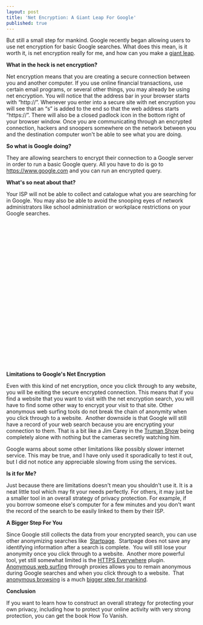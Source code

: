 ```yaml
---
layout: post
title: 'Net Encryption: A Giant Leap For Google'
published: true
---
```

<p><!-- 		@page { size: 8.5in 11in; margin: 0.79in } 		P { margin-bottom: 0.08in } -->But still a small step for mankind.  Google recently began allowing users to use net encryption for basic Google searches.  What does this mean, is it worth it, is net encryption really for me, and how can you make a <a title="Net Encryption" href="http://www.howtovanish.com/2010/06/net-encryption-a-giant-leap-for-google" target="_blank">giant leap</a>.</p>
<p><strong>What in the heck is net encryption?</strong></p>
<p>Net encryption means that you are creating a secure connection between you and another computer.  If you use online financial transactions, use certain email programs, or several other things, you may already be using net encryption.  You will notice that the address bar in your browser starts with “http://”.  Whenever you enter into a secure site with net encryption you will see that an “s” is added to the end so that the web address starts “https://”.  There will also be a closed padlock icon in the bottom right of your browser window.  Once you are communicating through an encrypted connection, hackers and snoopers somewhere on the network between you and the destination computer won't be able to see what you are doing.</p>
<p><strong>So what is Google doing?</strong></p>
<p>They are allowing searchers to encrypt their connection to a Google server in order to run a basic Google query.  All you have to do is go to <a href="https://www.google.com/">https://www.google.com</a> and you can run an encrypted query.</p>
<p><strong>What's so neat about that?</strong></p>
<p>Your ISP will not be able to collect and catalogue what you are searching for in Google.  You may also be able to avoid the snooping eyes of network administrators like school administration or workplace restrictions on your Google searches.</p>
<p><object classid="clsid:d27cdb6e-ae6d-11cf-96b8-444553540000" width="450" height="380" codebase="http://download.macromedia.com/pub/shockwave/cabs/flash/swflash.cab#version=6,0,40,0"><param name="name" value="Net Encryption" /><param name="src" value="http://www.youtube-nocookie.com/v/aZG_A5DS6so&amp;hl=en_US&amp;fs=1&amp;" /><embed type="application/x-shockwave-flash" width="450" height="380" src="http://www.youtube-nocookie.com/v/aZG_A5DS6so&amp;hl=en_US&amp;fs=1&amp;" name="Net Encryption"></embed></object></p>
<p><strong>Limitations to Google's Net Encryption</strong></p>
<p>Even with this kind of net encryption, once you click through to any website, you will be exiting the secure encrypted connection.  This means that if you find a website that you want to visit with the net encryption search, you will have to find some other way to encrypt your visit to that site.  Other anonymous web surfing tools do not break the chain of anonymity when you click through to a website.  Another downside is that Google will still have a record of your web search because you are encrypting your connection to them.  That is a bit like a Jim Carey in the <a href="http://www.howtovanish.com/TrumanShowBluRay">Truman Show</a> being completely alone with nothing but the cameras secretly watching him.</p>
<p>Google warns about some other limitations like possibly slower internet service.  This may be true, and I have only used it sporadically to test it out, but I did not notice any appreciable slowing from using the services.</p>
<p><strong>Is it for Me?</strong></p>
<p>Just because there are limitations doesn't mean you shouldn't use it. It is a neat little tool which may fit your needs perfectly. For others, it may just be a smaller tool in an overall strategy of privacy protection.  For example, if you borrow someone else's computer for a few minutes and you don't want the record of the search to be easily linked to them by their ISP.</p>
<p><strong>A Bigger Step For You</strong></p>
<p>Since Google still collects the data from your encrypted search, you can use other anonymizing searches like  <a title="Startpage" href="http://startpage.com/" target="_blank">Startpage</a>.  Startpage does not save any identifying information after a search is complete.  You will still lose your anonymity once you click through to a website.  Another more powerful tool, yet still somewhat limited is the <a title="Net Encryption" href="https://www.eff.org/https-everywhere" target="_blank">HTTPS Everywhere</a> plugin.  <a href="http://www.howtovanish.com/IdentityCloaker">Anonymous web surfing</a> through proxies allows you to remain anonymous during Google searches and when you click through to a website.  That <a title="anonymous browsing" href="http://www.howtovanish.com/2009/11/should-i-pay-for-anonymous-web-surfing/" target="_blank">anonymous browsing</a> is a much <a title="Moon Landing" href="http://www.howtovanish.com/Moon" target="_blank">bigger step for mankind</a>.</p>
<p><strong>Conclusion</strong></p>
<p>If you want to learn how to construct an overall strategy for  protecting your own privacy, including how to protect your online  activity with very strong protection, you can get the book How To  Vanish.</p>
